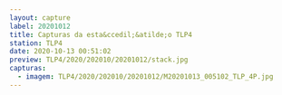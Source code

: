 ```yaml
---
layout: capture
label: 20201012
title: Capturas da esta&ccedil;&atilde;o TLP4
station: TLP4
date: 2020-10-13 00:51:02
preview: TLP4/2020/202010/20201012/stack.jpg
capturas:
  - imagem: TLP4/2020/202010/20201012/M20201013_005102_TLP_4P.jpg
---
```

